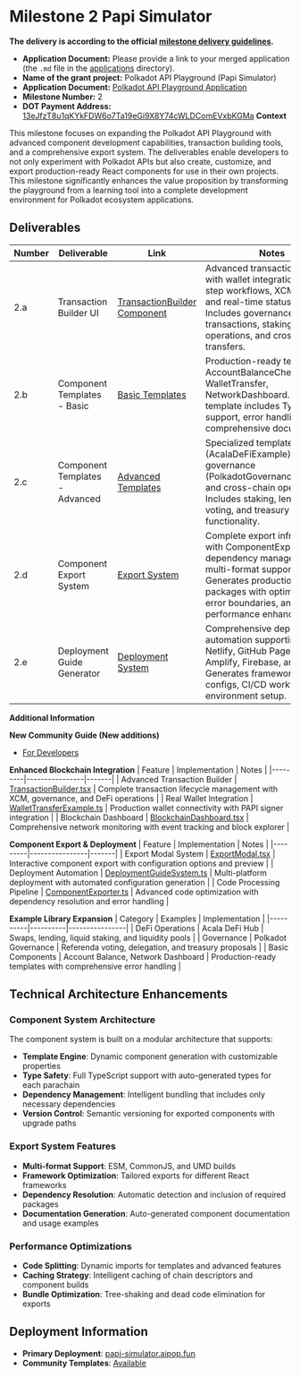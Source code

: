# Milestone 2 Papi Simulator

**The delivery is according to the official [milestone delivery guidelines](https://github.com/Polkadot-Fast-Grants/delivery/blob/master/delivery-guidelines.md).**  

* **Application Document:** Please provide a link to your merged application (the `.md` file in the [applications](https://github.com/Polkadot-Fast-Grants/apply/tree/master/applications) directory).
* **Name of the grant project:** Polkadot API Playground  (Papi Simulator)  
* **Application Document:** [Polkadot API Playground Application](https://github.com/Polkadot-Fast-Grants/apply/pull/4)
* **Milestone Number:** 2
* **DOT Payment Address:** [13eJfzT8u1qKYkFDW6o7Ta19eGi9X8Y74cWLDComEVxbKGMa](https://polkadot.subscan.io/account/13eJfzT8u1qKYkFDW6o7Ta19eGi9X8Y74cWLDComEVxbKGMa)
**Context**

This milestone focuses on expanding the Polkadot API Playground with advanced component development capabilities, transaction building tools, and a comprehensive export system. The deliverables enable developers to not only experiment with Polkadot APIs but also create, customize, and export production-ready React components for use in their own projects. This milestone significantly enhances the value proposition by transforming the playground from a learning tool into a complete development environment for Polkadot ecosystem applications.


## Deliverables

| Number | Deliverable | Link | Notes |
| ------ | ----------- | ---- | ----- |
| 2.a | Transaction Builder UI | [TransactionBuilder Component](https://github.com/developerfred/papi-simulator/blob/main/src/components/blockchain/components/TransactionBuilder.tsx) | Advanced transaction builder with wallet integration, multi-step workflows, XCM support, and real-time status tracking. Includes governance transactions, staking operations, and cross-chain transfers. |
| 2.b | Component Templates - Basic | [Basic Templates](https://github.com/developerfred/papi-simulator/tree/main/src/lib/examples) | Production-ready templates: AccountBalanceChecker, WalletTransfer, NetworkDashboard. Each template includes TypeScript support, error handling, and comprehensive documentation. |
| 2.c | Component Templates - Advanced | [Advanced Templates](https://github.com/developerfred/papi-simulator/tree/main/src/lib/examples) | Specialized templates for DeFi (AcalaDeFiExample), governance (PolkadotGovernanceExample), and cross-chain operations. Includes staking, lending, voting, and treasury proposal functionality. |
| 2.d | Component Export System | [Export System](https://github.com/developerfred/papi-simulator/tree/main/src/lib/component-exporter) | Complete export infrastructure with ComponentExporter, dependency management, and multi-format support. Generates production-ready packages with optimized code, error boundaries, and performance enhancements. |
| 2.e | Deployment Guide Generator | [Deployment System](https://github.com/developerfred/papi-simulator/tree/main/src/lib/deployment) | Comprehensive deployment automation supporting Vercel, Netlify, GitHub Pages, AWS Amplify, Firebase, and Docker. Generates framework-specific configs, CI/CD workflows, and environment setup. |

**Additional Information**

**New Community Guide (New additions)**
- [For Developers](https://github.com/developerfred/papi-simulator?tab=readme-ov-file#for-developers)



**Enhanced Blockchain Integration**
| Feature | Implementation | Notes |
|---------|----------------|-------|
| Advanced Transaction Builder | [TransactionBuilder.tsx](https://github.com/developerfred/papi-simulator/blob/main/src/components/blockchain/components/TransactionBuilder.tsx) | Complete transaction lifecycle management with XCM, governance, and DeFi operations |
| Real Wallet Integration | [WalletTransferExample.ts](https://github.com/developerfred/papi-simulator/blob/main/src/lib/examples/WalletTransferExample.ts) | Production wallet connectivity with PAPI signer integration |
| Blockchain Dashboard | [BlockchainDashboard.tsx](https://github.com/developerfred/papi-simulator/blob/main/src/components/blockchain/BlockchainDashboard.tsx) | Comprehensive network monitoring with event tracking and block explorer |

**Component Export & Deployment**
| Feature | Implementation | Notes |
|---------|----------------|-------|
| Export Modal System | [ExportModal.tsx](https://github.com/developerfred/papi-simulator/blob/main/src/lib/export-modal/ExportModal.tsx) | Interactive component export with configuration options and preview |
| Deployment Automation | [DeploymentGuideSystem.ts](https://github.com/developerfred/papi-simulator/blob/main/src/lib/deployment/DeploymentGuideSystem.ts) | Multi-platform deployment with automated configuration generation |
| Code Processing Pipeline | [ComponentExporter.ts](https://github.com/developerfred/papi-simulator/blob/main/src/lib/component-exporter/ComponentExporter.ts) | Advanced code optimization with dependency resolution and error handling |

**Example Library Expansion**
| Category | Examples | Implementation |
|----------|----------|----------------|
| DeFi Operations | Acala DeFi Hub | Swaps, lending, liquid staking, and liquidity pools |
| Governance | Polkadot Governance | Referenda voting, delegation, and treasury proposals |
| Basic Components | Account Balance, Network Dashboard | Production-ready templates with comprehensive error handling |

## Technical Architecture Enhancements

### Component System Architecture
The component system is built on a modular architecture that supports:
- **Template Engine**: Dynamic component generation with customizable properties
- **Type Safety**: Full TypeScript support with auto-generated types for each parachain
- **Dependency Management**: Intelligent bundling that includes only necessary dependencies
- **Version Control**: Semantic versioning for exported components with upgrade paths

### Export System Features
- **Multi-format Support**: ESM, CommonJS, and UMD builds
- **Framework Optimization**: Tailored exports for different React frameworks
- **Dependency Resolution**: Automatic detection and inclusion of required packages
- **Documentation Generation**: Auto-generated component documentation and usage examples

### Performance Optimizations
- **Code Splitting**: Dynamic imports for templates and advanced features
- **Caching Strategy**: Intelligent caching of chain descriptors and component builds
- **Bundle Optimization**: Tree-shaking and dead code elimination for exports

## Deployment Information

- **Primary Deployment**: [papi-simulator.aipop.fun](https://papi-simulator.aipop.fun/)
- **Community Templates**: [Available](https://github.com/developerfred/papi-simulator/blob/main/COMMUNITY_TEMPLATES.md) 